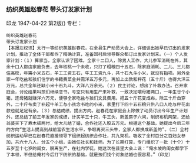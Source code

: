 ### 纺织英雄赵春花  带头订发家计划
印龙
1947-04-22
第2版()
专栏：

    纺织英雄赵春花
    带头订发家计划
    【本报左权讯】太行一等纺织英雄赵春花，在全县生产动员大会上，详细谈出她早已订出的发家计划，推动了全体干部都作了精确计算，准备回村后领导群众都订出发家计划来。（一）个人发家计划：（１）算家当，全家认识了困难。全家十二口人，除男人工作，大儿参军消耗在外，其余十口人都由家庭负责，去年核桃一个未收，只打了粗粮四十五石，除家庭消耗、二儿、三儿都住高校，年需小米五石，羊工工资五石，牛工工资九斗，共十石九斗小米，就没有指项。另外全家一年吃盐和孩们住学的书籍费菜金共需洋五万多元，再加上出款和秤花（五十斤）也得大洋三万元，总共全年还缺小米十石九斗，大洋八万余元。（２）民主讨论，想出了补救办法。召开家庭会，讨论结果叫孩们继续念书，亏空只有用生产来补救，一致决定喂母猪两口，一年生廿个小猪，连母猪就赚洋六万元，便够全家吃盐与孩们文具费用。把五十斤花变成布，除三十斤自穿外，二十斤布卖了补起牛羊工与小孩念书吃的小米，家里打下四十五石粮只供八口人吃与秤花出款也就足足有余。（３）总结成绩，提出方向。赵春花在家庭会上除做了动员订出今年生产计划外，还总结了前三年发家的成绩，计买羊三十只，牛三头，新盖房子六间，制织布机两架，还给翁婆买下了寿木板两付，给大儿结了婚，合作社还入股五万元。根据这个基础，她提出今后三年的方向“生活上提高到战前富农生活水平，争取再买三头牛，全家人都换成新盖的”。（二）全村纺织运动早已在赵春花直接领导下组织起纺织合作社，共九架机，吸收了全村百分之百妇女参加，共六十八人，分五个小组，由她任社长和技师。为了长期打算，专门组织了一批（十个）十五岁至十七岁的闺女，脱离生产，在社内学徒。她这次在县里大会上说：“俺水坡的闺女都学下了本领，不但给俺村今后打下纺织的基础，就是孩们找个对象结婚也很容易。”（印龙）
